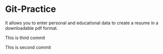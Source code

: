 # Git-Practice

It allows you to enter personal and educational data to create a resume in a downloadable pdf format.

This is third commit

This is second commit
